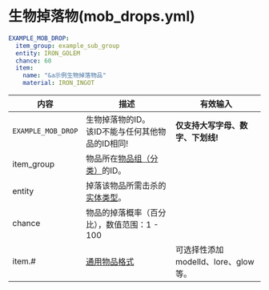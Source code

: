 # 生物掉落物(mob_drops.yml)

```yaml
EXAMPLE_MOB_DROP:
  item_group: example_sub_group
  entity: IRON_GOLEM
  chance: 60
  item:
    name: "&a示例生物掉落物品"
    material: IRON_INGOT
```


| 内容 | 描述 | 有效输入 |
| --- | ----------- | ----------------- |
| `EXAMPLE_MOB_DROP` | 生物掉落物的ID。<br>该ID不能与任何其他物品的ID相同! | **仅支持大写字母、数字、下划线!** |
| item_group | 物品所在[物品组（分类）](file/groups.md)的ID。 |
| entity | 掉落该物品所需击杀的[实体类型](https://hub.spigotmc.org/javadocs/spigot/org/bukkit/entity/EntityType.html)。 |
| chance | 物品的掉落概率（百分比），数值范围：1 - 100  |
| item.# | [通用物品格式](format/universal-item-format.md)| 可选择性添加modelId、lore、glow等。 |

